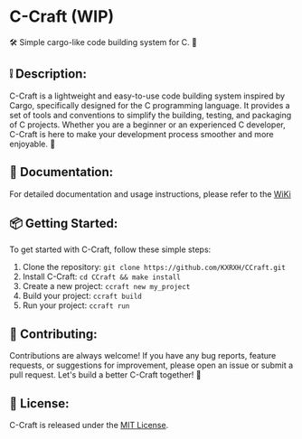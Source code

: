 # C-Craft (WIP)

🛠️ Simple cargo-like code building system for C. 🚀

## ❕ Description:

C-Craft is a lightweight and easy-to-use code building system inspired by Cargo, specifically designed for the C programming language. It provides a set of tools and conventions to simplify the building, testing, and packaging of C projects. Whether you are a beginner or an experienced C developer, C-Craft is here to make your development process smoother and more enjoyable. 💪

## 📖 Documentation:

For detailed documentation and usage instructions, please refer to the [WiKi](https://http.cat/images/404.jpg)

## 📦 Getting Started:

To get started with C-Craft, follow these simple steps:

1. Clone the repository: `git clone https://github.com/KXRXH/CCraft.git`
2. Install C-Craft: `cd CCraft && make install`
3. Create a new project: `ccraft new my_project`
4. Build your project: `ccraft build`
5. Run your project: `ccraft run`

## 🤝 Contributing:

Contributions are always welcome! If you have any bug reports, feature requests, or suggestions for improvement, please open an issue or submit a pull request. Let's build a better C-Craft together! 🌟

## 📄 License:

C-Craft is released under the [MIT License](https://github.com/your-username/your-repo/blob/main/LICENSE).
